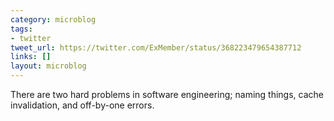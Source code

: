 ```yaml
---
category: microblog
tags:
- twitter
tweet_url: https://twitter.com/ExMember/status/368223479654387712
links: []
layout: microblog
---
```

There are two hard problems in software engineering; naming things, cache invalidation, and off-by-one errors.
